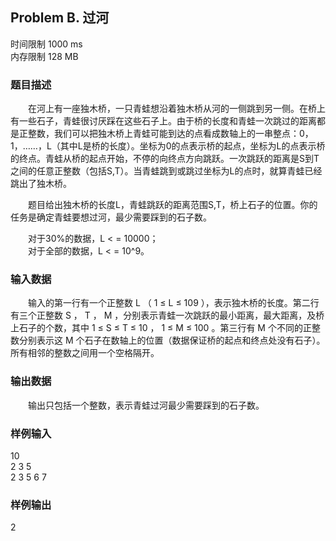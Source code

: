 ## Problem B. 过河
时间限制 1000 ms   
内存限制 128 MB   

### 题目描述
　　在河上有一座独木桥，一只青蛙想沿着独木桥从河的一侧跳到另一侧。在桥上有一些石子，青蛙很讨厌踩在这些石子上。由于桥的长度和青蛙一次跳过的距离都是正整数，我们可以把独木桥上青蛙可能到达的点看成数轴上的一串整点：0，1，……，L（其中L是桥的长度）。坐标为0的点表示桥的起点，坐标为L的点表示桥的终点。青蛙从桥的起点开始，不停的向终点方向跳跃。一次跳跃的距离是S到T之间的任意正整数（包括S,T）。当青蛙跳到或跳过坐标为L的点时，就算青蛙已经跳出了独木桥。

　　题目给出独木桥的长度L，青蛙跳跃的距离范围S,T，桥上石子的位置。你的任务是确定青蛙要想过河，最少需要踩到的石子数。   

　　对于30%的数据，L < = 10000；   
　　对于全部的数据，L < = 10^9。   

### 输入数据
　　输入的第一行有一个正整数 L （ 1 ≤ L ≤ 109 ），表示独木桥的长度。第二行有三个正整数 S ， T ， M ，分别表示青蛙一次跳跃的最小距离，最大距离，及桥上石子的个数，其中 1 ≤ S ≤ T ≤ 10 ， 1 ≤ M ≤ 100 。第三行有 M 个不同的正整数分别表示这 M 个石子在数轴上的位置（数据保证桥的起点和终点处没有石子）。所有相邻的整数之间用一个空格隔开。

### 输出数据
　　输出只包括一个整数，表示青蛙过河最少需要踩到的石子数。

### 样例输入
10   
2 3 5   
2 3 5 6 7   

### 样例输出
2
